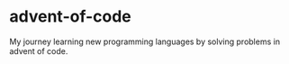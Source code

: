# advent-of-code

My journey learning new programming languages by solving problems in advent of code.
